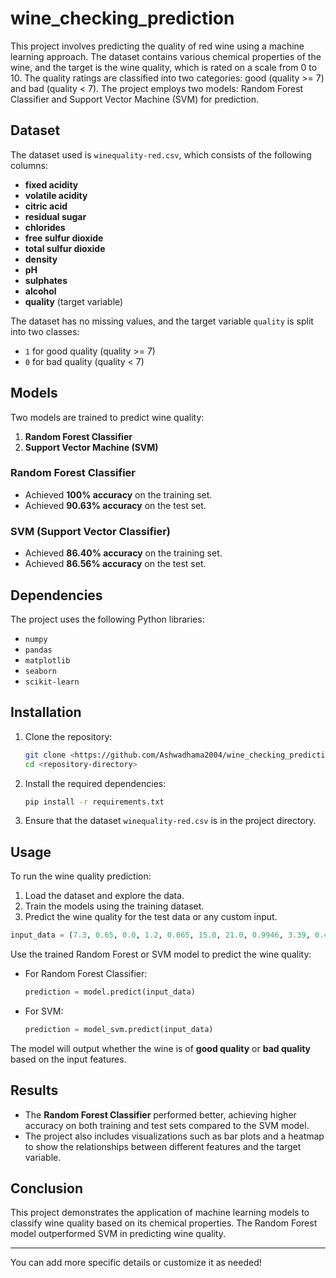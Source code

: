 # wine_checking_prediction





This project involves predicting the quality of red wine using a machine learning approach. The dataset contains various chemical properties of the wine, and the target is the wine quality, which is rated on a scale from 0 to 10. The quality ratings are classified into two categories: good (quality >= 7) and bad (quality < 7). The project employs two models: Random Forest Classifier and Support Vector Machine (SVM) for prediction.

## Dataset

The dataset used is `winequality-red.csv`, which consists of the following columns:
- **fixed acidity**
- **volatile acidity**
- **citric acid**
- **residual sugar**
- **chlorides**
- **free sulfur dioxide**
- **total sulfur dioxide**
- **density**
- **pH**
- **sulphates**
- **alcohol**
- **quality** (target variable)

The dataset has no missing values, and the target variable `quality` is split into two classes:
- `1` for good quality (quality >= 7)
- `0` for bad quality (quality < 7)

## Models

Two models are trained to predict wine quality:
1. **Random Forest Classifier**
2. **Support Vector Machine (SVM)**

### Random Forest Classifier
- Achieved **100% accuracy** on the training set.
- Achieved **90.63% accuracy** on the test set.

### SVM (Support Vector Classifier)
- Achieved **86.40% accuracy** on the training set.
- Achieved **86.56% accuracy** on the test set.

## Dependencies

The project uses the following Python libraries:
- `numpy`
- `pandas`
- `matplotlib`
- `seaborn`
- `scikit-learn`

## Installation

1. Clone the repository:
   ```bash
   git clone <https://github.com/Ashwadhama2004/wine_checking_prediction/tree/main>
   cd <repository-directory>
   ```

2. Install the required dependencies:
   ```bash
   pip install -r requirements.txt
   ```

3. Ensure that the dataset `winequality-red.csv` is in the project directory.

## Usage

To run the wine quality prediction:
1. Load the dataset and explore the data.
2. Train the models using the training dataset.
3. Predict the wine quality for the test data or any custom input.

```python
input_data = (7.3, 0.65, 0.0, 1.2, 0.065, 15.0, 21.0, 0.9946, 3.39, 0.47, 10.0)
```

Use the trained Random Forest or SVM model to predict the wine quality:

- For Random Forest Classifier:
   ```python
   prediction = model.predict(input_data)
   ```

- For SVM:
   ```python
   prediction = model_svm.predict(input_data)
   ```

The model will output whether the wine is of **good quality** or **bad quality** based on the input features.

## Results

- The **Random Forest Classifier** performed better, achieving higher accuracy on both training and test sets compared to the SVM model.
- The project also includes visualizations such as bar plots and a heatmap to show the relationships between different features and the target variable.

## Conclusion

This project demonstrates the application of machine learning models to classify wine quality based on its chemical properties. The Random Forest model outperformed SVM in predicting wine quality.

---

You can add more specific details or customize it as needed!

